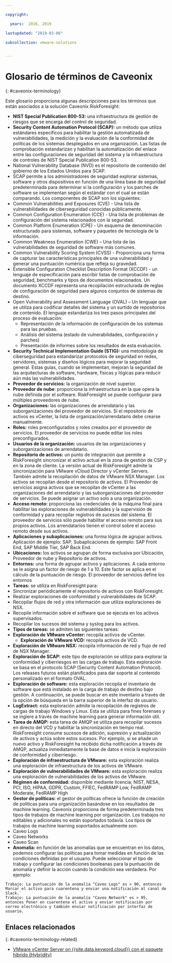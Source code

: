 ```yaml
---

copyright:

  years:  2016, 2019

lastupdated: "2019-03-06"

subcollection: vmware-solutions


---
```


# Glosario de términos de Caveonix
{: #caveonix-terminology}

Este glosario proporciona algunas descripciones para los términos que están asociados a la solución Caveonix RiskForesight:

-	**NIST Special Publication 800-53:** una infraestructura de gestión de riesgos que se encarga del control de seguridad.
-	**Security Content Automation Protocol (SCAP):** un método que utiliza estándares específicos para habilitar la gestión automatizada de vulnerabilidades, la medición y la evaluación de la conformidad de políticas de los sistemas desplegados en una organización. Las listas de comprobación estandarizan y habilitan la automatización del enlace entre las configuraciones de seguridad del sistema y la infraestructura de controles de NIST Special Publication 800-53.
  - National Vulnerability Database (NVD) es el repositorio de contenido del gobierno de los Estados Unidos para SCAP.
  -	SCAP permite a los administradores de seguridad explorar sistemas, software y otros dispositivos en función de una línea base de seguridad predeterminada para determinar si la configuración y los parches de software se implementan según el estándar con el cual se están comparando.
  Los componentes de SCAP son los siguientes:
  -	Common Vulnerabilities and Exposures (CVE) - Una lista de vulnerabilidades de ciberseguridad conocidas públicamente.
  -	Common Configuration Enumeration (CCE) - Una lista de problemas de configuración del sistema relacionados con la seguridad.
  -	Common Platform Enumeration (CPE) - Un esquema de denominación estructurado para sistemas, software y paquetes de tecnología de la información.
  -	Common Weakness Enumeration (CWE) – Una lista de las vulnerabilidades de seguridad de software más comunes.
  -	Common Vulnerability Scoring System (CVSS) - Proporciona una forma de capturar las características principales de una vulnerabilidad y generar una puntuación numérica que refleja su gravedad.
  -	Extensible Configuration Checklist Description Format (XCCDF) - un lenguaje de especificación para escribir listas de comprobación de seguridad, benchmarks y tipos de documentos relacionados. Un documento XCCDF representa una recopilación estructurada de reglas de configuración de seguridad para algunos conjuntos de sistemas de destino.
  -	Open Vulnerability and Assessment Language (OVAL) – Un lenguaje que se utiliza para codificar detalles del sistema y un surtido de repositorios de contenido. El lenguaje estandariza los tres pasos principales del proceso de evaluación:
      - Representación de la información de configuración de los sistemas para las pruebas.
      -	Análisis del sistema (estado de vulnerabilidades, configuración y parches)
      -	Presentación de informes sobre los resultados de esta evaluación.
-	**Security Technical Implementation Guide (STIG):** una metodología de ciberseguridad para estandarizar protocolos de seguridad en redes, servidores, sistemas y diseños lógicos para mejorar la seguridad general. Estas guías, cuando se implementan, mejoran la seguridad de las arquitecturas de software, hardware, físicas y lógicas para reducir aún más las vulnerabilidades.
-	**Proveedor de servicios:** la organización de nivel superior.
-	**Proveedor de nube**: proporciona la infraestructura en la que opera la nube definida por el software. RiskForesight se puede configurar para múltiples proveedores de nube.
-	**Organizaciones:** las organizaciones de arrendatario y las suborganizaciones del proveedor de servicios. Si el repositorio de activos es vCenter, la lista de organización/arrendatario debe crearse manualmente.
-	**Roles:** roles preconfigurados y roles creados por el proveedor de servicios. El proveedor de servicios no puede editar los roles preconfigurados.
-	**Usuarios de la organización:** usuarios de las organizaciones y suborganizaciones de arrendatario.
-	**Repositorio de activos:** un punto de integración que permite a RiskForesight sincronizar el activo actual en la zona de gestión de CSP y en la zona de cliente. La versión actual de RiskForesight admite la sincronización para VMware vCloud Director y vCenter Servers. También admite la recopilación de datos de VMware NSX Manager. Los activos se recopilan desde el repositorio de activos. El Proveedor de servicios asigna activos que se recopilan de vCenter a las organizaciones del arrendatario y las suborganizaciones del proveedor de servicios. Se puede asignar un activo solo a una organización.
-	**Acceso remoto:** proporciona las credenciales de la máquina final para habilitar las exploraciones de vulnerabilidades y la supervisión de conformidad y para recopilar registros de sucesos del sistema. El proveedor de servicios sólo puede habilitar el acceso remoto para sus propios activos. Los arrendatarios tienen el control sobre el acceso remoto desde sus activos.
-	**Aplicaciones y subaplicaciones:** una forma lógica de agrupar activos. Aplicación de ejemplo: SAP, Subaplicaciones de ejemplo: SAP Front End, SAP Middle Tier, SAP Back End.
-	**Ubicaciones:** los activos se agrupan de forma exclusiva por Ubicación, Proveedor de nube y Repositorio de activos.
-	**Entornos:** una forma de agrupar activos y aplicaciones. A cada entorno se le asigna un factor de riesgo de 1 a 10. Este factor se aplica en el cálculo de la puntuación de riesgo. El proveedor de servicios define los entornos
-	**Tareas:** se utiliza en RiskForesight para:
  -	Sincronizar periódicamente el repositorio de activos con RiskForesight.
  -	Realizar exploraciones de conformidad y vulnerabilidades de SCAP.
  -	Recopilar flujos de red y otra información que utiliza exploraciones de NSX.
  -	Recopile información sobre el software que se ejecuta en los activos supervisados.
  -	Recopilar los sucesos del sistema y syslog para los activos.
-	**Tipos de tareas:** se admiten las siguientes tareas:
  -	**Exploración de VMware vCenter:** recopila activos de vCenter.
	- **Exploración de VMware VCD:** recopila activos de VCD.
  -	**Exploración de VMware NSX:** recopila información de red y flujo de red de NSX Manager.
  - **Exploración de SCAP:** este tipo de exploración se utiliza para explorar la conformidad y ciberriesgos en las cargas de trabajo. Esta exploración se basa en el protocolo SCAP (Security Content Automation Protocol). Los releases futuros están planificados para dar soporte al contenido personalizado en el formato OVAL.
  - **Exploración de software:** esta exploración recopila el inventario de software que está instalado en la carga de trabajo de destino bajo gestión. A continuación, se puede buscar en este inventario a través de la opción de búsqueda en la barra superior de la interfaz de usuario.
  - **LogExtract:** esta exploración admite la recopilación de registros de cargas de trabajo Windows y Linux. Esta se utiliza para fines forenses y se ingiere a través de machine learning para generar información útil.
  - **Tarea de AMQP:** esta tarea de AMQP se utiliza para recopilar sucesos en directo del VCD y habilitar la sincronización en tiempo real. RiskForesight consume sucesos de adición, supresión y actualización de activos y actúa sobre estos sucesos. Por ejemplo, si se añade un nuevo activo y RiskForesight ha recibido dicha notificación a través de AMQP, actualiza inmediatamente la base de datos e inicia la exploración de conformidad y ciberriesgo.
  - **Exploración de infraestructura de VMware:** esta exploración realiza una exploración de infraestructura de los activos de VMware.
  -	**Exploración de vulnerabilidades de VMware:** esta exploración realiza una exploración de vulnerabilidades de los activos de VMware.
-	**Régimen de conformidad:** disponible mediante licencia; NIST, NESA, PCI, ISO, HIPAA, GDPR, Custom, FFIEC, FedRAMP Low, FedRAMP Moderate, FedRAMP High
-	**Gestor de políticas:** el gestor de políticas ofrece la función de creación de políticas para una organización basándose en los resultados de machine learning. Caveonix proporciona de forma predeterminada tres tipos de trabajos de machine learning por organización. Los trabajos no editables y adicionales no están soportados todavía. Los tipos de trabajos de machine learning soportados actualmente son:
  -	Caveo Logs
  -	Caveo Networks
  -	Caveo Scan
-	**Anomalía:** en función de las anomalías que se encuentran en los datos, podemos configurar las políticas para tomar medidas en función de las condiciones definidas por el usuario. Puede seleccionar el tipo de trabajo y configurar las condiciones booleanas para la puntuación de anomalía y definir la acción cuando la condición sea verdadera. Por ejemplo:
```
Trabajo: La puntuación de la anomalía "Caveo Logs" es > 90, entonces Marcar el activo para cuarentena y enviar una notificación al canal de Slack.`
Trabajo: La puntuación de la anomalía "Caveo Network" es > 95, entonces Poner en cuarentena el activo y enviar notificación por correo electrónico y también enviar notificación por interfaz de usuario.
```

## Enlaces relacionados
{: #caveonix-terminology-related}

* [VMware vCenter Server on {{site.data.keyword.cloud}} con el paquete híbrido (Hybridity)](/docs/services/vmwaresolutions/archiref/vcs?topic=vmware-solutions-vcs-hybridity-intro)
